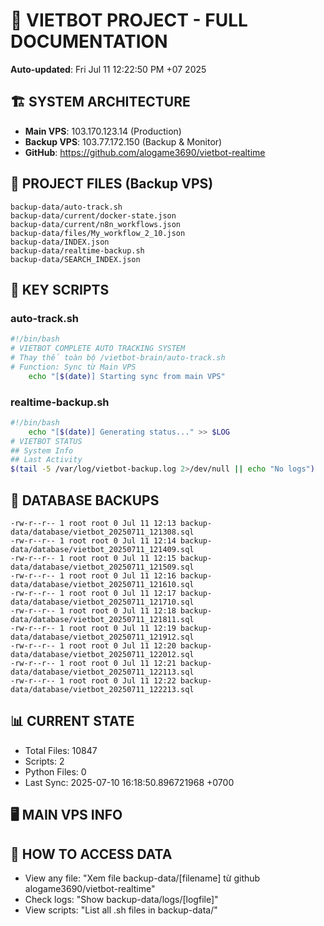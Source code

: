 # 🤖 VIETBOT PROJECT - FULL DOCUMENTATION
**Auto-updated**: Fri Jul 11 12:22:50 PM +07 2025

## 🏗️ SYSTEM ARCHITECTURE
- **Main VPS**: 103.170.123.14 (Production)
- **Backup VPS**: 103.77.172.150 (Backup & Monitor)
- **GitHub**: https://github.com/alogame3690/vietbot-realtime

## 📁 PROJECT FILES (Backup VPS)
```
backup-data/auto-track.sh
backup-data/current/docker-state.json
backup-data/current/n8n_workflows.json
backup-data/files/My_workflow_2_10.json
backup-data/INDEX.json
backup-data/realtime-backup.sh
backup-data/SEARCH_INDEX.json
```

## 🔧 KEY SCRIPTS
### auto-track.sh
```bash
#!/bin/bash
# VIETBOT COMPLETE AUTO TRACKING SYSTEM
# Thay thế toàn bộ /vietbot-brain/auto-track.sh
# Function: Sync từ Main VPS
    echo "[$(date)] Starting sync from main VPS"
```
### realtime-backup.sh
```bash
#!/bin/bash
    echo "[$(date)] Generating status..." >> $LOG
# VIETBOT STATUS
## System Info
## Last Activity
$(tail -5 /var/log/vietbot-backup.log 2>/dev/null || echo "No logs")
```

## 💾 DATABASE BACKUPS
```
-rw-r--r-- 1 root root 0 Jul 11 12:13 backup-data/database/vietbot_20250711_121308.sql
-rw-r--r-- 1 root root 0 Jul 11 12:14 backup-data/database/vietbot_20250711_121409.sql
-rw-r--r-- 1 root root 0 Jul 11 12:15 backup-data/database/vietbot_20250711_121509.sql
-rw-r--r-- 1 root root 0 Jul 11 12:16 backup-data/database/vietbot_20250711_121610.sql
-rw-r--r-- 1 root root 0 Jul 11 12:17 backup-data/database/vietbot_20250711_121710.sql
-rw-r--r-- 1 root root 0 Jul 11 12:18 backup-data/database/vietbot_20250711_121811.sql
-rw-r--r-- 1 root root 0 Jul 11 12:19 backup-data/database/vietbot_20250711_121912.sql
-rw-r--r-- 1 root root 0 Jul 11 12:20 backup-data/database/vietbot_20250711_122012.sql
-rw-r--r-- 1 root root 0 Jul 11 12:21 backup-data/database/vietbot_20250711_122113.sql
-rw-r--r-- 1 root root 0 Jul 11 12:22 backup-data/database/vietbot_20250711_122213.sql
```

## 📊 CURRENT STATE
- Total Files: 10847
- Scripts: 2
- Python Files: 0
- Last Sync: 2025-07-10 16:18:50.896721968 +0700

## 🖥️ MAIN VPS INFO


## 🚨 HOW TO ACCESS DATA
- View any file: "Xem file backup-data/[filename] từ github alogame3690/vietbot-realtime"
- Check logs: "Show backup-data/logs/[logfile]"
- View scripts: "List all .sh files in backup-data/"
